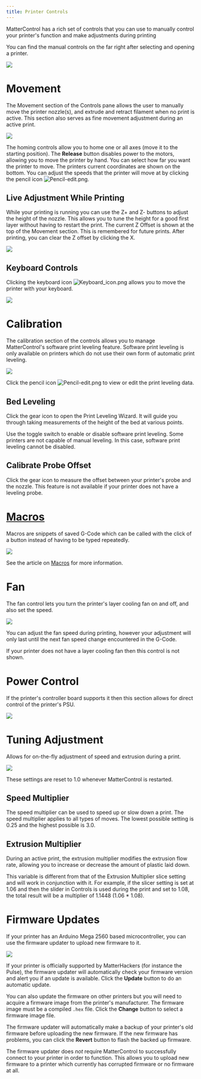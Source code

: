 ```yaml
---
title: Printer Controls
---
```


MatterControl has a rich set of controls that you can use to manually control your printer's function and make adjustments during printing

You can find the manual controls on the far right after selecting and opening a printer.

![](https://www.matterhackers.com/r/vXKvzY)

Movement
========

The Movement section of the Controls pane allows the user to manually move the printer nozzle(s), and extrude and retract filament when no print is active. This section also serves as fine movement adjustment during an active print.

![](https://lh3.googleusercontent.com/2Yx1l2KUr7bzGr2FSES6be652ei6bVWOIx6dhjt7LC6Ia_PIB0fcv2Vltd0yFyR-EOWqQmzDrKoTUfioDHa2S3_qFQ=s0)

The homing controls allow you to home one or all axes (move it to the starting position). The **Release** button disables power to the motors, allowing you to move the printer by hand. You can select how far you want the printer to move. The printers current coordinates are shown on the bottom. You can adjust the speeds that the printer will move at by clicking the pencil icon ![Pencil-edit.png](http://wiki.mattercontrol.com/images/b/b0/Pencil-edit.png
"Pencil-edit.png").

Live Adjustment While Printing
------------------------------

While your printing is running you can use the Z+ and Z- buttons to adjust the height of the nozzle. This allows you to tune the height for a good first layer without having to restart the print. The current Z Offset is shown at the top of the Movement section. This is remembered for future prints. After printing, you can clear the Z offset by clicking the X.

![](https://lh3.googleusercontent.com/dpAFnIaaEEF3s9WHq_c94opjlwHfuQh3bPt9rWy6_V3nzhWctcDLXzDovMz4uK67EQcEm1qCW3Rmn1ygy-leX8Q1ng=w512)

Keyboard Controls
-----------------

Clicking the keyboard icon ![Keyboard\_icon.png](http://wiki.mattercontrol.com/images/d/d7/Keyboard_icon.png
"Keyboard_icon.png") allows you to move the printer with your keyboard.

![](https://lh3.googleusercontent.com/reuHxkm3XOjiX5aO0Yr0GeZqh_ZuCbv37420r7boQ_ADRl-mxcJcl0lTBzWFJa2_17sxamPu8JTtnlYC_b64oyK-Yw=s0)

<!---
| Function | Key       |
| -------- | --------- |
| Home All | Home      |
| Home X   | X         |
| Home Y   | Y         |
| Home Z   | Z         |
| X+       | ←         |
| X-       | →         |
| Y+       | ↑         |
| Y-       | ↓         |
| Z+       | Page Up   |
| Z-       | Page Down |
| E+       | E         |
| E-       | R         |
--->


Calibration
===========

The calibration section of the controls allows you to manage MatterControl's software print leveling feature. Software print leveling is only available on printers which do not use their own form of automatic print leveling.

![](https://lh3.googleusercontent.com/eCe0uWImo0urmud8MHkUkVShyfpKmUqEeSQlzyloYNb_BOFbDKBLaoNn4eOKJizpGjMCOM9wTMkQIOBc94xVe77PoETlphV75kMh4-c)

Click the pencil icon ![Pencil-edit.png](http://wiki.mattercontrol.com/images/b/b0/Pencil-edit.png
"Pencil-edit.png") to view or edit the print leveling data.

Bed Leveling
------------

Click the gear icon to open the Print Leveling Wizard. It will guide you through taking measurements of the height of the bed at various points.

Use the toggle switch to enable or disable software print leveling. Some printers are not capable of manual leveling. In this case, software print leveling cannot be disabled.

Calibrate Probe Offset
----------------------

Click the gear icon to measure the offset between your printer's probe and the nozzle. This feature is not available if your printer does not have a leveling probe.


[Macros](macros.md)
===================

Macros are snippets of saved G-Code which can be called with the click of a button instead of having to be typed repeatedly.

![](https://lh3.googleusercontent.com/0t9m7MoB4MJ8ezB5jWAmJ1cn6nHSs1egRjLKX3LZY3GKxLXFQOIErVv_LQ2PZEFnBneWG-ktf4-JJpJ1snTTSvmrCdc=s0)

See the article on [Macros](macros.md) for more information.


Fan
===

The fan control lets you turn the printer's layer cooling fan on and off, and also set the speed.

![](https://lh3.googleusercontent.com/J_vCFI0KdgZtBfcu84pG5XggUrs4zBS4-Etd8Z3aGRJsarC8Zg8mtyFXsPguoINUd6rXKKyQFxZ6GfkpkmeVBRxaVFs=s0)

You can adjust the fan speed during printing, however your adjustment will only last until the next fan speed change encountered in the G-Code.

If your printer does not have a layer cooling fan then this control is not shown.


Power Control
=============

If the printer's controller board supports it then this section allows for direct control of the printer's PSU.

![](https://lh3.googleusercontent.com/6ZfR-AEd1xkBi140AgAuPdBE6V_ceH_fcXTt3D9gKiB4jKhEF7dLWIm6iGnE2gGLaqgCAXUqeOnzxc03BiO4KjOL=s0)


Tuning Adjustment
=================

Allows for on-the-fly adjustment of speed and extrusion during a print.

![](https://lh3.googleusercontent.com/JeJSmRR2bVuTg7AQGpeBUjWFielnyhuC4R9MwxGIkwg-ZuaM-FM2jGgVsMyxTwPYi-s_Ys-u4PqXOwPankLv8um-EA=s0)

These settings are reset to 1.0 whenever MatterControl is restarted.

Speed Multiplier
----------------

The speed multiplier can be used to speed up or slow down a print. The speed multiplier applies to all types of moves. The lowest possible setting is 0.25 and the highest possible is 3.0.

Extrusion Multiplier
--------------------

During an active print, the extrusion multiplier modifies the extrusion flow rate, allowing you to increase or decrease the amount of plastic laid down.

This variable is different from that of the Extrusion Multiplier slice setting and will work in conjunction with it. For example, if the slicer setting is set at 1.06 and then the slider in Controls is used during the print and set to 1.08, the total result will be a multiplier of 1.1448 (1.06 * 1.08).


Firmware Updates
================

If your printer has an Arduino Mega 2560 based microcontroller, you can use the firmware updater to upload new firmware to it.

![](https://lh3.googleusercontent.com/3C166BaJZFQUNHtfeMaQprsOCN7RGvSs4xacVWpz-N8E0JnA26kBEc--egSQf1OOYudlYcGAKLrg3-BxTKUyQXEAPw=s0)

If your printer is officially supported by MatterHackers (for instance the Pulse), the firmware updater will automatically check your firmware version and alert you if an update is available. Click the **Update** button to do an automatic update.

You can also update the firmware on other printers but you will need to acquire a firmware image from the printer's manufacturer. The firmware image must be a compiled `.hex` file. Click the **Change** button to select a firmware image file.

The firmware updater will automatically make a backup of your printer's old firmware before uploading the new firmware. If the new firmware has problems, you can click the **Revert** button to flash the backed up firmware.

The firmware updater does *not* require MatterControl to successfully connect to your printer in order to function. This allows you to upload new firmware to a printer which currently has corrupted firmware or no firmware at all.
